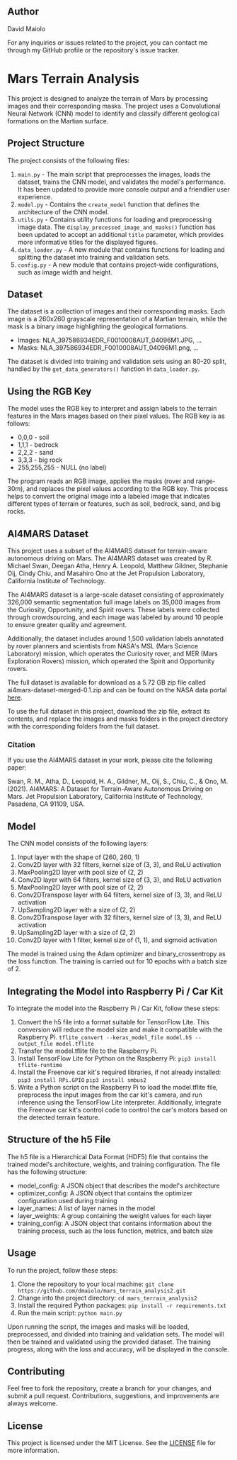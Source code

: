 ## Author

David Maiolo

For any inquiries or issues related to the project, you can contact me through my GitHub profile or the repository's issue tracker.

# Mars Terrain Analysis

This project is designed to analyze the terrain of Mars by processing images and their corresponding masks. The project uses a Convolutional Neural Network (CNN) model to identify and classify different geological formations on the Martian surface.

## Project Structure

The project consists of the following files:

1. `main.py` - The main script that preprocesses the images, loads the dataset, trains the CNN model, and validates the model's performance. It has been updated to provide more console output and a friendlier user experience.
2. `model.py` - Contains the `create_model` function that defines the architecture of the CNN model.
3. `utils.py` - Contains utility functions for loading and preprocessing image data. The `display_processed_image_and_masks()` function has been updated to accept an additional `title` parameter, which provides more informative titles for the displayed figures.
4. `data_loader.py` - A new module that contains functions for loading and splitting the dataset into training and validation sets.
5. `config.py` - A new module that contains project-wide configurations, such as image width and height.

## Dataset

The dataset is a collection of images and their corresponding masks. Each image is a 260x260 grayscale representation 
of a Martian terrain, while the mask is a binary image highlighting the geological formations.

- Images: NLA_397586934EDR_F0010008AUT_04096M1.JPG, ...
- Masks: NLA_397586934EDR_F0010008AUT_04096M1.png, ...

The dataset is divided into training and validation sets using an 80-20 split, handled by the `get_data_generators()` function in `data_loader.py`.

## Using the RGB Key

The model uses the RGB key to interpret and assign labels to the terrain features in the Mars images based on their 
pixel values. The RGB key is as follows:

- 0,0,0 - soil
- 1,1,1 - bedrock
- 2,2,2 - sand
- 3,3,3 - big rock
- 255,255,255 - NULL (no label)

The program reads an RGB image, applies the masks (rover and range-30m), and replaces the pixel values according to the 
RGB key. This process helps to convert the original image into a labeled image that indicates different types of terrain 
or features, such as soil, bedrock, sand, and big rocks.

## AI4MARS Dataset

This project uses a subset of the AI4MARS dataset for terrain-aware autonomous driving on Mars. The AI4MARS dataset was 
created by R. Michael Swan, Deegan Atha, Henry A. Leopold, Matthew Gildner, Stephanie Oij, Cindy Chiu, and Masahiro Ono 
at the Jet Propulsion Laboratory, California Institute of Technology.

The AI4MARS dataset is a large-scale dataset consisting of approximately 326,000 semantic segmentation full image labels 
on 35,000 images from the Curiosity, Opportunity, and Spirit rovers. These labels were collected through crowdsourcing, 
and each image was labeled by around 10 people to ensure greater quality and agreement.

Additionally, the dataset includes around 1,500 validation labels annotated by rover planners and scientists from NASA's 
MSL (Mars Science Laboratory) mission, which operates the Curiosity rover, and MER (Mars Exploration Rovers) mission, 
which operated the Spirit and Opportunity rovers.

The full dataset is available for download as a 5.72 GB zip file called ai4mars-dataset-merged-0.1.zip and can be found on 
the NASA data portal [here](https://data.nasa.gov/Space-Science/AI4MARS-A-Dataset-for-Terrain-Aware-Autonomous-Dri/cykx-2qix/data).

To use the full dataset in this project, download the zip file, extract its contents, and replace the images and masks folders in 
the project directory with the corresponding folders from the full dataset.

### Citation

If you use the AI4MARS dataset in your work, please cite the following paper:

Swan, R. M., Atha, D., Leopold, H. A., Gildner, M., Oij, S., Chiu, C., & Ono, M. (2021). AI4MARS: 
A Dataset for Terrain-Aware Autonomous Driving on Mars. Jet Propulsion Laboratory, California Institute of Technology, 
Pasadena, CA 91109, USA.

## Model

The CNN model consists of the following layers:

1. Input layer with the shape of (260, 260, 1)
2. Conv2D layer with 32 filters, kernel size of (3, 3), and ReLU activation
3. MaxPooling2D layer with pool size of (2, 2)
4. Conv2D layer with 64 filters, kernel size of (3, 3), and ReLU activation
5. MaxPooling2D layer with pool size of (2, 2)
6. Conv2DTranspose layer with 64 filters, kernel size of (3, 3), and ReLU activation
7. UpSampling2D layer with a size of (2, 2)
8. Conv2DTranspose layer with 32 filters, kernel size of (3, 3), and ReLU activation
9. UpSampling2D layer with a size of (2, 2)
10. Conv2D layer with 1 filter, kernel size of (1, 1), and sigmoid activation

The model is trained using the Adam optimizer and binary_crossentropy as the loss function. The training is carried out 
for 10 epochs with a batch size of 2.

## Integrating the Model into Raspberry Pi / Car Kit

To integrate the model into the Raspberry Pi / Car Kit, follow these steps:

1. Convert the h5 file into a format suitable for TensorFlow Lite. This conversion will reduce the model size and make it compatible with the Raspberry Pi.
```tflite_convert --keras_model_file model.h5 --output_file model.tflite```
2. Transfer the model.tflite file to the Raspberry Pi.
3. Install TensorFlow Lite for Python on the Raspberry Pi:
```pip3 install tflite-runtime```
4. Install the Freenove car kit's required libraries, if not already installed:
```pip3 install RPi.GPIO```
```pip3 install smbus2```
5. Write a Python script on the Raspberry Pi to load the model.tflite file, preprocess the input images from the car kit's camera, and run inference using the TensorFlow Lite interpreter. Additionally, integrate the Freenove car kit's control code to control the car's motors based on the detected terrain feature.

## Structure of the h5 File
The h5 file is a Hierarchical Data Format (HDF5) file that contains the trained model's architecture, weights, and training 
configuration. The file has the following structure:

- model_config: A JSON object that describes the model's architecture
- optimizer_config: A JSON object that contains the optimizer configuration used during training
- layer_names: A list of layer names in the model
- layer_weights: A group containing the weight values for each layer
- training_config: A JSON object that contains information about the training process, such as the loss function, metrics, and batch size

## Usage

To run the project, follow these steps:

1. Clone the repository to your local machine:
```git clone https://github.com/dmaiolo/mars_terrain_analysis2.git```
2. Change into the project directory:
```cd mars_terrain_analysis2```
3. Install the required Python packages:
```pip install -r requirements.txt```
4. Run the main script:
```python main.py```

Upon running the script, the images and masks will be loaded, preprocessed, and divided into training and validation sets. 
The model will then be trained and validated using the provided dataset. The training progress, along with the loss and 
accuracy, will be displayed in the console.

## Contributing

Feel free to fork the repository, create a branch for your changes, and submit a pull request. Contributions, suggestions, 
and improvements are always welcome.

## License

This project is licensed under the MIT License. See the [LICENSE](LICENSE) file for more information.
